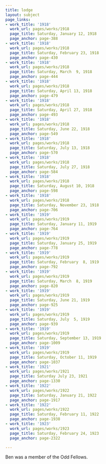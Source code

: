```yaml
---
title: lodge
layout: subject
page_links:
- work_title: '1918'
  work_url: pages/works/1918
  page_title: Saturday, January 12, 1918
  page_anchor: page-388
- work_title: '1918'
  work_url: pages/works/1918
  page_title: Saturday, February 23, 1918
  page_anchor: page-430
- work_title: '1918'
  work_url: pages/works/1918
  page_title: Saturday, March  9, 1918
  page_anchor: page-444
- work_title: '1918'
  work_url: pages/works/1918
  page_title: Saturday, April 13, 1918
  page_anchor: page-479
- work_title: '1918'
  work_url: pages/works/1918
  page_title: Saturday, April 27, 1918
  page_anchor: page-493
- work_title: '1918'
  work_url: pages/works/1918
  page_title: Saturday, June 22, 1918
  page_anchor: page-549
- work_title: '1918'
  work_url: pages/works/1918
  page_title: Saturday, July 13, 1918
  page_anchor: page-570
- work_title: '1918'
  work_url: pages/works/1918
  page_title: Saturday, July 27, 1918
  page_anchor: page-584
- work_title: '1918'
  work_url: pages/works/1918
  page_title: Saturday, August 10, 1918
  page_anchor: page-598
- work_title: '1918'
  work_url: pages/works/1918
  page_title: Saturday, November 23, 1918
  page_anchor: page-706
- work_title: '1919'
  work_url: pages/works/1919
  page_title: Saturday, January 11, 1919
  page_anchor: page-764
- work_title: '1919'
  work_url: pages/works/1919
  page_title: Saturday, January 25, 1919
  page_anchor: page-778
- work_title: '1919'
  work_url: pages/works/1919
  page_title: Saturday, February  8, 1919
  page_anchor: page-792
- work_title: '1919'
  work_url: pages/works/1919
  page_title: Saturday, March  8, 1919
  page_anchor: page-820
- work_title: '1919'
  work_url: pages/works/1919
  page_title: Saturday, June 21, 1919
  page_anchor: page-925
- work_title: '1919'
  work_url: pages/works/1919
  page_title: Saturday, July  5, 1919
  page_anchor: page-939
- work_title: '1919'
  work_url: pages/works/1919
  page_title: Saturday, September 13, 1919
  page_anchor: page-1009
- work_title: '1919'
  work_url: pages/works/1919
  page_title: Saturday, October 11, 1919
  page_anchor: page-1037
- work_title: '1921'
  work_url: pages/works/1921
  page_title: Saturday July 23, 1921
  page_anchor: page-1330
- work_title: '1922'
  work_url: pages/works/1922
  page_title: Saturday, January 21, 1922
  page_anchor: page-1917
- work_title: '1922'
  work_url: pages/works/1922
  page_title: Saturday, February 11, 1922
  page_anchor: page-1938
- work_title: '1923'
  work_url: pages/works/1923
  page_title: Saturday, February 24, 1923
  page_anchor: page-2322

---
```

<p>Ben was a member of the Odd Fellows.</p>